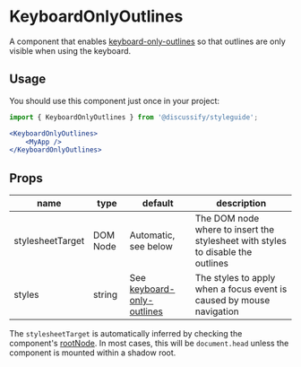 # KeyboardOnlyOutlines

A component that enables [keyboard-only-outlines](https://github.com/moxystudio/js-keyboard-only-outlines) so that outlines are only visible when using the keyboard.

## Usage

You should use this component just once in your project:

```jsx
import { KeyboardOnlyOutlines } from '@discussify/styleguide';

<KeyboardOnlyOutlines>
    <MyApp />
</KeyboardOnlyOutlines>
```

## Props

| name | type | default | description |
| ---- | ---- | ------- | ----------- |
| stylesheetTarget | DOM Node | Automatic, see below | The DOM node where to insert the stylesheet with styles to disable the outlines |
| styles | string | See [keyboard-only-outlines](https://github.com/moxystudio/js-keyboard-only-outlines) | The styles to apply when a focus event is caused by mouse navigation |

The `stylesheetTarget` is automatically inferred by checking the component's [rootNode](https://developer.mozilla.org/en-US/docs/Web/API/Node/getRootNode). In most cases, this will be `document.head` unless the component is mounted within a shadow root.
